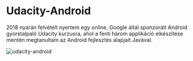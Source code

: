 # Udacity-Android

2018 nyarán felvételt nyertem egy online, Google által sponzorált Android gyorstalpaló Udacity kurzusra, ahol a fenti három applikáció elkészítése mentén megtanultam az Android fejlesztés alapjait Javával.


![udacity-android](https://user-images.githubusercontent.com/22506745/147298469-2d87631f-dfb9-4f76-8164-e504974e6a9a.png)

